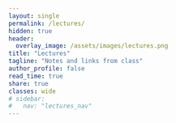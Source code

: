 ```yaml
---
layout: single
permalink: /lectures/
hidden: true
header:
  overlay_image: /assets/images/lectures.png
title: "Lectures"
tagline: "Notes and links from class"
author_profile: false
read_time: true
share: true
classes: wide
# sidebar:
#   nav: "lectures_nav"
---
```


